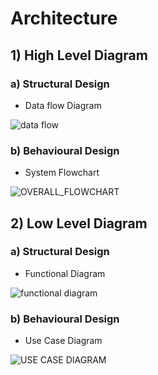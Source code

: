 # Architecture

## 1) High Level Diagram
### a) Structural Design
* Data flow Diagram

![data flow](https://user-images.githubusercontent.com/46949702/153708757-31d92478-1279-4682-9250-2fe927ea6489.png) 

### b) Behavioural Design
* System Flowchart

![OVERALL_FLOWCHART](https://user-images.githubusercontent.com/46949702/153708743-e046ba02-8cfb-4030-90d4-899c918d827a.png)

## 2) Low Level Diagram
### a) Structural Design
* Functional Diagram

![functional diagram](https://user-images.githubusercontent.com/46949702/153708758-fc0476f5-779a-47fd-91ec-87ba23ce6c02.png)

### b) Behavioural Design
* Use Case Diagram

![USE CASE DIAGRAM](https://user-images.githubusercontent.com/46949702/153708737-e53f4004-9620-40e9-bc92-a0b685345b2f.png)


